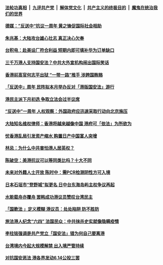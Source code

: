 

####  [法轮功真相](../../../../basic/blob/master/README.md?t=06100831) &nbsp;|&nbsp; [九评共产党](../../../../9ping.md/blob/master/README.md?t=06100831) &nbsp;|&nbsp; [解体党文化](../../../../jtdwh.md/blob/master/README.md?t=06100831)  &nbsp;|&nbsp; [共产主义的终极目的](../../../../gczydzjmd.md/blob/master/README.md?t=06100831) &nbsp;|&nbsp; [魔鬼在统治我们的世界](../../../../mgztzwmdsj.md/blob/master/README.md?t=06100831) 

#### [德媒：”反送中“抗议一周年  黄之锋促国际社会相助](../pages/soh55/388510.md?t=06100831) 
#### [朱兆基：大陆攻台雄心壮志  真正决心欠奉](../pages/soh55/388537.md?t=06100831) 
#### [台积电：赴美设厂符合利益 短期内即可填补华为订单缺口](../pages/soh55/388504.md?t=06100831) 
#### [三千万港人支持国安法？中共大外宣机构闹出国际笑话](../pages/soh55/388507.md?t=06100831) 
#### [香港前高官何志平出狱 “一带一路”推手 涉跨国贿赂](../pages/soh55/388429.md?t=06100831) 
#### [「反送中」周年 民阵拟本月举办反对「港版国安法」游行](../pages/soh55/388405.md?t=06100831) 
#### [港民主派下月初选 争取立法会过半议席](../pages/soh55/388387.md?t=06100831) 
#### [“反送中”一周年 人权观察：外国政府应迅速采取行动向北京施压](../pages/soh55/388342.md?t=06100831) 
#### [大陆知名维权律师：香港将越来越像中国 港府可「依法」为所欲为](../pages/soh55/388315.md?t=06100831) 
#### [忧香港乱局引发资产缩水 购置日产中国富人突增](../pages/soh55/388276.md?t=06100831) 
#### [林忌：为什么中共害怕港人居英权？](../pages/soh55/388231.md?t=06100831) 
#### [陈破空：美港抗议可以等同类比吗？十大不同](../pages/soh55/388189.md?t=06100831) 
#### [未来对外籍人士开放 陈时中：需PCR检测阴性方可入境](../pages/soh55/387982.md?t=06100831) 
#### [日本石垣市“登野城”拟更名 日中台东海岛屿主权争议再起](../pages/soh55/387970.md?t=06100831) 
#### [水能载舟亦覆舟 罢韩成功港议员赞叹台湾民主](../pages/soh55/387880.md?t=06100831) 
#### [「国歌法 」定义模糊 港议员：处处陷阱 防不胜防 ](../pages/soh55/387814.md?t=06100831) 
#### [旅法港人纪念“六四” 法国民众：中共抹杀史实就像隐瞒疫情 ](../pages/soh55/387541.md?t=06100831) 
#### [李柱铭强调是共产党立「国安法」错为何自己要离港](../pages/soh55/387538.md?t=06100831) 
#### [台湾境内今起大规模解禁  出入境严管持续](../pages/soh55/387412.md?t=06100831) 
#### [对抗国安恶法 港各界发动6.14公投三罢](../pages/soh55/387406.md?t=06100831) 
